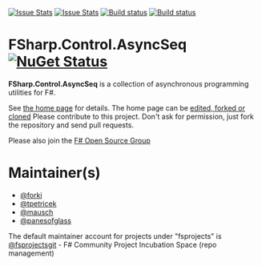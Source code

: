 [![Issue Stats](http://issuestats.com/github/fsprojects/FSharp.Control.AsyncSeq/badge/issue)](http://issuestats.com/github/fsprojects/FSharp.Control.AsyncSeq)
[![Issue Stats](http://issuestats.com/github/fsprojects/FSharp.Control.AsyncSeq/badge/pr)](http://issuestats.com/github/fsprojects/FSharp.Control.AsyncSeq)
[![Build status](https://ci.appveyor.com/api/projects/status/22wknie0x5c2jfuo/branch/master?svg=true)](https://ci.appveyor.com/project/SteffenForkmann/fsharp-control-asyncseq/branch/master)
[![Build status](https://travis-ci.org/fsprojects/FSharp.Control.AsyncSeq.svg?branch=master)](https://travis-ci.org/fsprojects/FSharp.Control.AsyncSeq)

# FSharp.Control.AsyncSeq [![NuGet Status](http://img.shields.io/nuget/v/FSharp.Control.AsyncSeq.svg?style=flat)](https://www.nuget.org/packages/FSharp.Control.AsyncSeq/)

**FSharp.Control.AsyncSeq** is a collection of asynchronous programming utilities for F#. 

See [the home page](http://fsprojects.github.io/FSharp.Control.AsyncSeq/) for details. The home page can be [edited, forked or cloned](https://github.com/fsprojects/FSharp.Control.AsyncSeq/tree/master/docs/content)
Please contribute to this project. Don't ask for permission, just fork the repository and send pull requests.

Please also join the [F# Open Source Group](http://fsharp.github.com)

# Maintainer(s)

- [@forki](https://github.com/forki)
- [@tpetricek](https://github.com/tpetricek)
- [@mausch](https://github.com/mausch)
- [@panesofglass](https://github.com/panesofglass)

The default maintainer account for projects under "fsprojects" is [@fsprojectsgit](https://github.com/fsprojectsgit) - F# Community Project Incubation Space (repo management)

